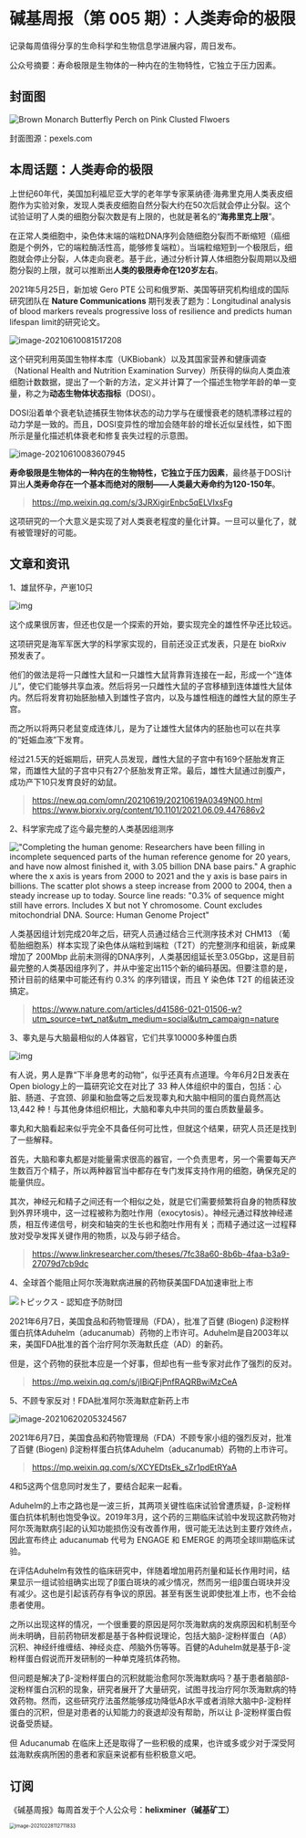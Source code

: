 # 碱基周报（第 005 期）：人类寿命的极限

记录每周值得分享的生命科学和生物信息学进展内容，周日发布。

公众号摘要：寿命极限是生物体的一种内在的生物特性，它独立于压力因素。



## 封面图



![Brown Monarch Butterfly Perch on Pink Clusted Flwoers](https://static.fungenomics.com/images/2021/06/pexels-photo-548412.jpeg)



封面图源：pexels.com



## 本周话题：人类寿命的极限

上世纪60年代，美国加利福尼亚大学的老年学专家莱纳德·海弗里克用人类表皮细胞作为实验对象，发现人类表皮细胞自然分裂大约在50次后就会停止分裂。这个试验证明了人类的细胞分裂次数是有上限的，也就是著名的“**海弗里克上限**”。

在正常人类细胞中，染色体末端的端粒DNA序列会随细胞分裂而不断缩短（癌细胞是个例外，它的端粒酶活性高，能够修复端粒）。当端粒缩短到一个极限后，细胞就会停止分裂，人体走向衰老。基于此，通过分析计算人体细胞分裂周期以及细胞分裂的上限，就可以推断出**人类的极限寿命在120岁左右**。

2021年5月25日，新加坡 Gero PTE 公司和俄罗斯、美国等研究机构组成的国际研究团队在 **Nature Communications** 期刊发表了题为：Longitudinal analysis of blood markers reveals progressive loss of resilience and predicts human lifespan limit的研究论文。

![image-20210610081517208](https://static.fungenomics.com/images/2021/06/image-20210610081517208.png)

这个研究利用英国生物样本库（UKBiobank）以及其国家营养和健康调查（National Health and Nutrition Examination Survey）所获得的纵向人类血液细胞计数数据，提出了一个新的方法，定义并计算了一个描述生物学年龄的单一变量，称之为**动态生物体状态指标**（DOSI）。

DOSI沿着单个衰老轨迹捕获生物体状态的动力学与在缓慢衰老的随机漂移过程的动力学是一致的。而且，DOSI变异性的增加会随年龄的增长近似呈线性，如下图所示是量化描述机体衰老和修复丧失过程的示意图。

![image-20210610083607945](https://static.fungenomics.com/images/2021/06/image-20210610083607945.png)

**寿命极限是生物体的一种内在的生物特性，它独立于压力因素**，最终基于DOSI计算出**人类寿命存在一个基本而绝对的限制——人类最大寿命约为120-150年**。

> https://mp.weixin.qq.com/s/3JRXigirEnbc5qELVIxsFg

这项研究的一个大意义是实现了对人类衰老程度的量化计算。一旦可以量化了，就有被管理好的可能。

## 文章和资讯

1、雄鼠怀孕，产崽10只

![img](https://static.fungenomics.com/images/2021/06/1000-20210619234520015.jpeg)

这个成果很厉害，但还也仅是一个探索的开始，要实现完全的雄性怀孕还比较远。

这项研究是海军军医大学的科学家实现的，目前还没正式发表，只是在 bioRxiv 预发表了。

他们的做法是将一只雌性大鼠和一只雄性大鼠背靠背连接在一起，形成一个“连体儿”，使它们能够共享血液。然后将另一只雌性大鼠的子宫移植到连体雄性大鼠体内。然后将发育初始胚胎植入到雄性子宫内，以及与雄性相连的雌性大鼠的原生子宫。

而之所以将两只老鼠变成连体儿，是为了让雄性大鼠体内的胚胎也可以在共享的“妊娠血液”下发育。

经过21.5天的妊娠期后，研究人员发现，雌性大鼠的子宫中有169个胚胎发育正常，而雄性大鼠的子宫中只有27个胚胎发育正常。最后，雄性大鼠通过剖腹产，成功产下10只发育良好的幼鼠。

> https://new.qq.com/omn/20210619/20210619A0349N00.html
> https://www.biorxiv.org/content/10.1101/2021.06.09.447686v2


2、科学家完成了迄今最完整的人类基因组测序

!["Completing the human genome: Researchers have been filling in incomplete sequenced parts of the human reference genome for 20 years, and have now almost finished it, with 3.05 billion DNA base pairs." A graphic where the x axis is years from 2000 to 2021 and the y axis is base pairs in billions. The scatter plot shows a steep increase from 2000 to 2004, then a steady increase up to today. Source line reads: "0.3% of sequence might still have errors. Includes X but not Y chromosome. Count excludes mitochondrial DNA. Source: Human Genome Project" ](https://static.fungenomics.com/images/2021/06/E3Nm_PwXwAMxOLT.jpeg)

人类基因组计划完成20年之后，研究人员通过结合三代测序技术对 CHM13 （葡萄胎细胞系）样本实现了染色体从端粒到端粒（T2T）的完整测序和组装，新成果增加了 200Mbp 此前未测得的DNA序列，人类基因组延长至3.05Gbp，这是目前最完整的人类基因组序列了，并从中鉴定出115个新的编码基因。但要注意的是，预计目前的结果中可能还有约 0.3% 的序列错误，而且 Y 染色体 T2T 的组装还没搞定。

>  https://www.nature.com/articles/d41586-021-01506-w?utm_source=twt_nat&utm_medium=social&utm_campaign=nature

3、睾丸是与大脑最相似的人体器官，它们共享10000多种蛋白质

![img](https://static.fungenomics.com/images/2021/06/6zteqa39-acuq-nd16-8rzj-9xqept28.jpeg)

有人说，男人是靠“下半身思考的动物”，似乎还真有点道理。今年6月2日发表在Open biology上的一篇研究论文在对比了 33 种人体组织中的蛋白，包括：心脏、肠道、子宫颈、卵巢和胎盘等之后发现睾丸和大脑中相同的蛋白竟然高达 13,442 种！与其他身体组织相比，大脑和睾丸中共同的蛋白质数量最多。

睾丸和大脑看起来似乎完全不具备任何可比性，但就这个结果，研究人员还是找到了一些解释。

首先，大脑和睾丸都是对能量需求很高的器官，一个负责思考，另一个需要每天产生数百万个精子，所以两种器官当中都存在专门发挥支持作用的细胞，确保充足的能量供应。

其次，神经元和精子之间还有一个相似之处，就是它们需要频繁将自身的物质释放到外界环境中，这一过程被称为胞吐作用（exocytosis）。神经元通过释放神经递质，相互传递信号，树突和轴突的生长也和胞吐作用有关；而精子通过这一过程释放对受孕发挥关键作用的物质，以及与卵子结合。

> https://www.linkresearcher.com/theses/7fc38a60-8b6b-4faa-b3a9-27079d7cb9dc

4、全球首个能阻止阿尔茨海默病进展的药物获美国FDA加速审批上市

![トピックス - 認知症予防財団](https://static.fungenomics.com/images/2021/06/2020_12_2.jpg)

2021年6月7日，美国食品和药物管理局（FDA），批准了百健 (Biogen) β淀粉样蛋白抗体Aduhelm（aducanumab）药物的上市许可。Aduhelm是自2003年以来，美国FDA批准的首个治疗阿尔茨海默氏症（AD）的新药。

但是，这个药物的获批本应是一个好事，但却也有一些专家对此作了强烈的反对。

> https://mp.weixin.qq.com/s/jIBiQFjPnfRAQRBwiMzCeA

5、不顾专家反对！FDA批准阿尔茨海默症新药上市

![image-20210620205324567](https://static.fungenomics.com/images/2021/06/image-20210620205324567.png)

2021年6月7日，美国食品和药物管理局（FDA）不顾专家小组的强烈反对，批准了百健 (Biogen) β淀粉样蛋白抗体Aduhelm（aducanumab）药物的上市许可。

> https://mp.weixin.qq.com/s/XCYEDtsEk_sZr1pdEtRYaA

4和5这两个信息同时发生了，要结合起来一起看。

Aduhelm的上市之路也是一波三折，其两项关键性临床试验曾遭质疑，β-淀粉样蛋白抗体机制也饱受争议。2019年3月，这个药的三期临床试验中发现这款药物对阿尔茨海默病引起的认知功能损伤没有改善作用，很可能无法达到主要疗效终点，因此宣布终止 aducanumab 代号为 ENGAGE 和 EMERGE 的两项全球III期临床试验。

在评估Aduhelm有效性的临床研究中，伴随着增加用药剂量和延长作用时间，结果显示一组试验组确实出现了β蛋白斑块的减少情况，然而另一组β蛋白斑块并没有减少。这也是引起该药存有争议的原因。甚至有医生说即使批准上市，也不会给患者使用。

之所以出现这样的情况，一个很重要的原因是阿尔茨海默病的发病原因和机制至今尚未明确，目前药物研发都是基于各种假说理论，包括大脑β-淀粉样蛋白（Aβ）沉积、神经纤维缠结、神经炎症、颅脑外伤等等。百健的Aduhelm就是基于β-淀粉样蛋白假说而开发研制的一种单克隆抗体药物。

但问题是解决了β-淀粉样蛋白的沉积就能治愈阿尔茨海默病吗？基于患者脑部β-淀粉样蛋白沉积的现象，研究者展开了大量研究，试图寻找治疗阿尔茨海默病的特效药物。然而，这些研究疗法虽然能够成功降低Aβ水平或者消除大脑中β-淀粉样蛋白的沉积，但是对患者的认知能力的衰退却没有帮助，所以让 β-淀粉样蛋白假说备受质疑。

但 Aducanumab 在临床上还是取得了一些积极的成果，也许或多或少对于深受阿兹海默疾病所困的患者和家庭来说都有些积极意义吧。




## 订阅

《碱基周报》每周首发于个人公众号：**helixminer（碱基矿工）**

<img src="https://static.fungenomics.com/images/2021/03/helixminer-mid-red.png" alt="image-20210228112711833" style="zoom:60%;" />